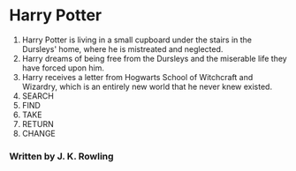 # Harry Potter 

1. Harry Potter is living in a small cupboard under the stairs in the Dursleys' home, where he is mistreated and neglected.
2. Harry dreams of being free from the Dursleys and the miserable life they have forced upon him.
3. Harry receives a letter from Hogwarts School of Witchcraft and Wizardry, which is an entirely new world that he never knew existed.
4. SEARCH
5. FIND
6. TAKE
7. RETURN
8. CHANGE

### Written by J. K. Rowling